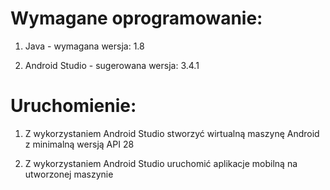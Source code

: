 # Wymagane oprogramowanie:
1. Java - wymagana wersja: 1.8

2. Android Studio - sugerowana wersja: 3.4.1
# Uruchomienie:
1. Z wykorzystaniem Android Studio stworzyć wirtualną maszynę Android z minimalną wersją API 28

2. Z wykorzystaniem Android Studio uruchomić aplikacje mobilną na utworzonej maszynie
